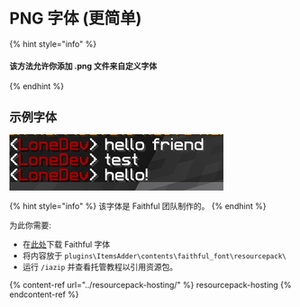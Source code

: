 # PNG 字体 (更简单)

{% hint style="info" %}
#### 该方法允许你添加 .png 文件来自定义字体
{% endhint %}

## 示例字体

![](<../../../.gitbook/assets/image_(13).png>)

{% hint style="info" %}
该字体是 Faithful 团队制作的。
{% endhint %}

为此你需要:

* 在[此处](https://www.dropbox.com/s/06et55587zvcmr7/FaithfulFont.zip?dl=0)下载 Faithful 字体
* 将内容放于 `plugins\ItemsAdder\contents\faithful_font\resourcepack\`
* 运行 `/iazip` 并查看托管教程以引用资源包。

{% content-ref url="../resourcepack-hosting/" %} resourcepack-hosting {% endcontent-ref %}
